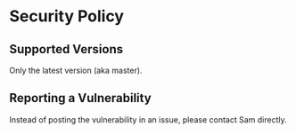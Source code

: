 # Security Policy

## Supported Versions

Only the latest version (aka master).

## Reporting a Vulnerability

Instead of posting the vulnerability in an issue, please contact Sam directly.
